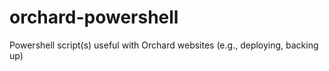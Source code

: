 orchard-powershell
==================

Powershell script(s) useful with Orchard websites (e.g., deploying, backing up)